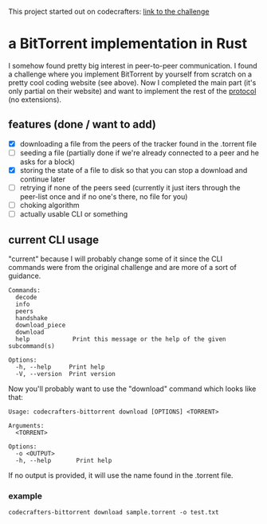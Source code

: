 This project started out on codecrafters: [link to the challenge](https://app.codecrafters.io/courses/bittorrent/introduction)

# a BitTorrent implementation in Rust
I somehow found pretty big interest in peer-to-peer communication. I found a challenge where you implement BitTorrent by yourself from scratch on a pretty cool coding website (see above). Now I completed the main part (it's only partial on their website) and want to implement the rest of the [protocol](https://bittorrent.org/beps/bep_0003.html) (no extensions).

## features (done / want to add)
- [x] downloading a file from the peers of the tracker found in the .torrent file
- [ ] seeding a file (partially done if we're already connected to a peer and he asks for a block)
- [x] storing the state of a file to disk so that you can stop a download and continue later
- [ ] retrying if none of the peers seed (currently it just iters through the peer-list once and if no one's there, no file for you)
- [ ] choking algorithm
- [ ] actually usable CLI or something

## current CLI usage
"current" because I will probably change some of it since the CLI commands were from the original challenge and are more of a sort of guidance.

```
Commands:
  decode
  info
  peers
  handshake
  download_piece
  download
  help            Print this message or the help of the given subcommand(s)

Options:
  -h, --help     Print help
  -V, --version  Print version
```

Now you'll probably want to use the "download" command which looks like that:
```
Usage: codecrafters-bittorrent download [OPTIONS] <TORRENT>

Arguments:
  <TORRENT>

Options:
  -o <OUTPUT>
  -h, --help       Print help
```
If no output is provided, it will use the name found in the .torrent file.

### example
`codecrafters-bittorrent download sample.torrent -o test.txt`
